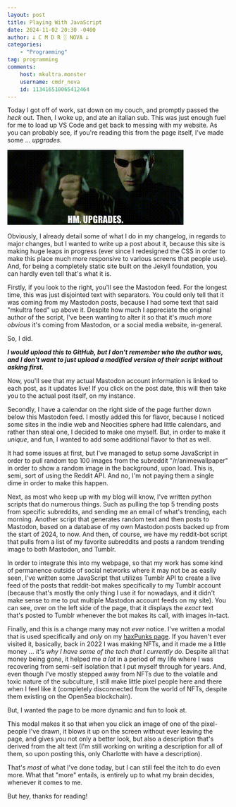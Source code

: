 ```yaml
---
layout: post
title: Playing With JavaScript
date: 2024-11-02 20:30 -0400
author: 𐕣 C M D R ░ NOVA 𐕣
categories:
    - "Programming"
tag: programming
comments:
    host: mkultra.monster
    username: cmdr_nova
    id: 113416510065412464
---
```

Today I got off of work, sat down on my couch, and promptly passed the *heck* out. Then, I woke up, and ate an italian sub. This was just enough fuel for me to load up VS Code and get back to messing with my website. As you can probably see, if you're reading this from the page itself, I've made some ... *upgrades*.

<img src="/img/posts/playingwithjava/upgrades.gif">

Obviously, I already detail some of what I do in my changelog, in regards to major changes, but I wanted to write up a post about it, because this site is making huge leaps in progress (ever since I redesigned the CSS in order to make this place much more responsive to various screens that people use). And, for being a completely static site built on the Jekyll foundation, you can hardly even tell that's what it is.

Firstly, if you look to the right, you'll see the Mastodon feed. For the longest time, this was just disjointed text with separators. You could only tell that it was coming from my Mastodon posts, because I had some text that said "mkultra feed" up above it. Despite how much I appreciate the original author of the script, I've been wanting to alter it so that it's *much more obvious* it's coming from Mastodon, or a social media website, in-general.

So, I did.

***I would upload this to GitHub, but I don't remember who the author was, and I don't want to just upload a modified version of their script without asking first.***

Now, you'll see that my actual Mastodon account information is linked to each post, as it updates live! If you click on the post date, this will then take you to the actual post itself, on my instance.

Secondly, I have a calendar on the right side of the page further down below this Mastodon feed. I mostly added this for flavor, because I noticed some sites in the indie web and Neocities sphere had little calendars, and rather than steal one, I decided to make one myself. But, in order to make it *unique*, and fun, I wanted to add some additional flavor to that as well.

It had some issues at first, but I've managed to setup some JavaScript in order to pull random top 100 images from the subreddit "/r/animewallpaper" in order to show a random image in the background, upon load. This is, semi, sort of using the Reddit API. And no, I'm not paying them a single dime in order to make this happen.

Next, as most who keep up with my blog will know, I've written python scripts that do numerous things. Such as pulling the top 5 trending posts from specific subreddits, and sending me an email of what's trending, each morning. Another script that generates random text and then posts to Mastodon, based on a database of my own Mastodon posts backed up from the start of 2024, to now. And then, of course, we have my reddit-bot script that pulls from a list of my favorite subreddits and posts a random trending image to both Mastodon, and Tumblr.

In order to integrate this into my webpage, so that my work has some kind of permanence outside of social networks where it may not be as easily seen, I've written some JavaScript that utilizes Tumblr API to create a live feed of the posts that reddit-bot makes specifically to my Tumblr account (because that's mostly the only thing I use it for nowadays, and it didn't make sense to me to put multiple Mastodon account feeds on my site). You can see, over on the left side of the page, that it displays the *exact* text that's posted to Tumblr whenever the bot makes its call, with images in-tact.

Finally, and this is a change many may not *ever* notice. I've written a modal that is used specifically and *only* on my <a class="page-link" href="/pages/haxpunks/">haxPunks page</a>. If you haven't ever visited it, basically, back in 2022 I was making NFTs, and it made me a little money ... *it's why I have some of the tech that I currently do*. Despite all that money being gone, it helped me *a lot* in a period of my life where I was recovering from semi-self isolation that I put myself through for years. And, even though I've mostly stepped away from NFTs due to the volatile and toxic nature of the subculture, I still make little pixel people here and there when I feel like it (completely disconnected from the world of NFTs, despite them existing on the OpenSea blockchain).

But, I wanted the page to be more dynamic and fun to look at.

This modal makes it so that when you click an image of one of the pixel-people I've drawn, it blows it up on the screen without ever leaving the page, and gives you not only a better look, but also a description that's derived from the alt text (I'm still working on writing a description for all of them, so upon posting this, only Charlotte with have a description).

That's *most* of what I've done today, but I can still feel the itch to do even more. What that "more" entails, is entirely up to what my brain decides, whenever it comes to me.

But hey, thanks for reading!